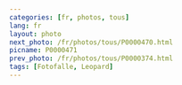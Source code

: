 ```yaml
---
categories: [fr, photos, tous]
lang: fr
layout: photo
next_photo: /fr/photos/tous/P0000470.html
picname: P0000471
prev_photo: /fr/photos/tous/P0000374.html
tags: [Fotofalle, Leopard]
---
```

